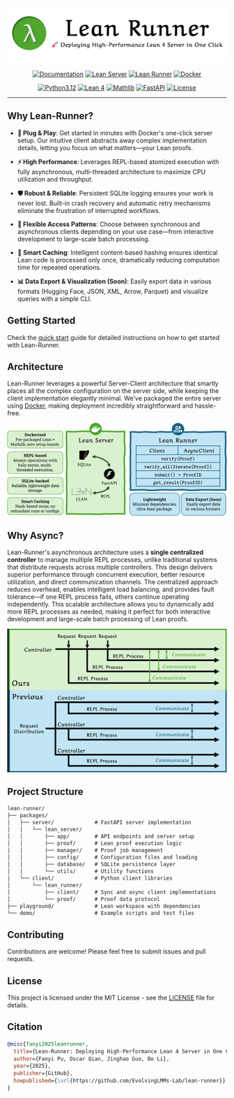 <div align="center">

<a href="https://lean-runner.vercel.app/">
    <picture>
        <source media="(prefers-color-scheme: dark)" srcset="docs/assets/logo/logo-wt-dark.webp">
        <img alt="Lean Runner Logo" src="docs/assets/logo/logo-wt.webp">
    </picture>
</a>

[![Documentation](https://img.shields.io/badge/Documentation-purple?style=flat-square&logo=materialformkdocs)](https://lean-runner.vercel.app/)
[![Lean Server](https://img.shields.io/pypi/v/lean-server?label=Lean%20Server&style=flat-square&color=orange&logo=pypi)](https://pypi.org/project/lean-server/)
[![Lean Runner](https://img.shields.io/pypi/v/lean-runner?label=Lean%20Runner&style=flat-square&color=orange&logo=pypi)](https://pypi.org/project/lean-runner/)
[![Docker](https://img.shields.io/badge/Hub-blue?label=Docker&style=flat-square&logo=docker&logoColor=white)](https://hub.docker.com/r/pufanyi/lean-server)

[![Python3.12](https://img.shields.io/badge/Python-3.12-blue?style=flat-square&logo=python&logoColor=white)](https://www.python.org/downloads/release/python-3120/)
[![Lean 4](https://img.shields.io/badge/Lean-4-purple?style=flat-square&logo=lean&logoColor=white)](https://lean-lang.org/doc/reference/4.22.0-rc4/releases/v4.22.0/)
[![Mathlib](https://img.shields.io/badge/Mathlib-v4.22.0--rc4-purple?style=flat-square)](https://github.com/leanprover-community/mathlib4/releases/tag/v4.22.0-rc4)
[![FastAPI](https://img.shields.io/badge/FastAPI-green?style=flat-square&logo=fastapi&logoColor=white)](https://fastapi.tiangolo.com)
[![License](https://img.shields.io/badge/License-MIT-yellow?style=flat-square)](LICENSE)

---

</div>

## Why Lean-Runner?

- **🚀 Plug & Play**: Get started in minutes with Docker's one-click server setup. Our intuitive client abstracts away complex implementation details, letting you focus on what matters—your Lean proofs.

- **⚡ High Performance**: Leverages REPL-based atomized execution with fully asynchronous, multi-threaded architecture to maximize CPU utilization and throughput.

- **🛡️ Robust & Reliable**: Persistent SQLite logging ensures your work is never lost. Built-in crash recovery and automatic retry mechanisms eliminate the frustration of interrupted workflows.

- **🔄 Flexible Access Patterns**: Choose between synchronous and asynchronous clients depending on your use case—from interactive development to large-scale batch processing.

- **🧠 Smart Caching**: Intelligent content-based hashing ensures identical Lean code is processed only once, dramatically reducing computation time for repeated operations.

- **📊 Data Export & Visualization (Soon)**: Easily export data in various formats (Hugging Face, JSON, XML, Arrow, Parquet) and visualize queries with a simple CLI.

## Getting Started

Check the [quick start](https://lean-runner.vercel.app/quick-start/) guide for detailed instructions on how to get started with Lean-Runner.

## Architecture

Lean-Runner leverages a powerful Server-Client architecture that smartly places all the complex configuration on the server side, while keeping the client implementation elegantly minimal. We've packaged the entire server using [Docker](https://www.docker.com/), making deployment incredibly straightforward and hassle-free.

![](docs/assets/imgs/overview.webp)

## Why Async?

Lean-Runner's asynchronous architecture uses a **single centralized controller** to manage multiple REPL processes, unlike traditional systems that distribute requests across multiple controllers. This design delivers superior performance through concurrent execution, better resource utilization, and direct communication channels. The centralized approach reduces overhead, enables intelligent load balancing, and provides fault tolerance—if one REPL process fails, others continue operating independently. This scalable architecture allows you to dynamically add more REPL processes as needed, making it perfect for both interactive development and large-scale batch processing of Lean proofs.

![](docs/assets/imgs/async.webp)

## Project Structure

```text
lean-runner/
├── packages/
│   ├── server/             # FastAPI server implementation
│   │   └── lean_server/
│   │       ├── app/        # API endpoints and server setup
│   │       ├── proof/      # Lean proof execution logic
│   │       ├── manager/    # Proof job management
│   │       ├── config/     # Configuration files and loading
│   │       ├── database/   # SQLite persistence layer
│   │       └── utils/      # Utility functions
│   └── client/             # Python client libraries
│       └── lean_runner/
│           ├── client/     # Sync and async client implementations
│           └── proof/      # Proof data protocol
├── playground/             # Lean workspace with dependencies
└── demo/                   # Example scripts and test files
```


## Contributing

Contributions are welcome! Please feel free to submit issues and pull requests.

## License

This project is licensed under the MIT License - see the [LICENSE](LICENSE) file for details.

## Citation

```bibtex
@misc{fanyi2025leanrunner,
  title={Lean-Runner: Deploying High-Performance Lean 4 Server in One Click},
  author={Fanyi Pu, Oscar Qian, Jinghao Guo, Bo Li},
  year={2025},
  publisher={GitHub},
  howpublished={\url{https://github.com/EvolvingLMMs-Lab/lean-runner}},
}
```
